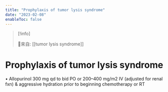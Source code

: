 ```yaml
---
title: "Prophylaxis of tumor lysis syndrome"
date: "2023-02-08"
enableToc: false
---
```


> [!info] 
> 
> 🌱來自: [[tumor lysis syndrome]]

# Prophylaxis of tumor lysis syndrome
• Allopurinol 300 mg qd to bid PO or 200–400 mg/m2 IV (adjusted for renal fxn) & aggressive hydration prior to beginning chemotherapy or RT
